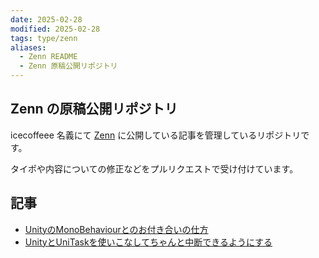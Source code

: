 ```yaml
---
date: 2025-02-28
modified: 2025-02-28
tags: type/zenn
aliases:
  - Zenn README
  - Zenn 原稿公開リポジトリ
---
```


## Zenn の原稿公開リポジトリ

icecoffeee 名義にて
[Zenn]([https://zenn.dev/estra](https://zenn.dev/allways)) に公開している記事を管理しているリポジトリです。

タイポや内容についての修正などをプルリクエストで受け付けています。

## 記事

* [UnityのMonoBehaviourとのお付き合いの仕方](https://zenn.dev/allways/articles/97f5fd71537a23)
* [UnityとUniTaskを使いこなしてちゃんと中断できるようにする](https://zenn.dev/allways/articles/cf2f87244128fe)

